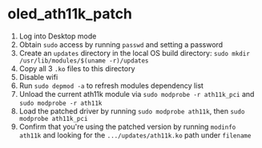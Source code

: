 # oled_ath11k_patch

1. Log into Desktop mode
2. Obtain `sudo` access by running `passwd` and setting a password
3. Create an `updates` directory in the local OS build directory: `sudo mkdir /usr/lib/modules/$(uname -r)/updates`
4. Copy all 3 `.ko` files to this directory
5. Disable wifi
6. Run `sudo depmod -a` to refresh modules dependency list
7. Unload the current ath11k module via `sudo modprobe -r ath11k_pci` and `sudo modprobe -r ath11k`
8. Load the patched driver by running `sudo modprobe ath11k`, then `sudo modprobe ath11k_pci`
9. Confirm that you're using the patched version by running `modinfo ath11k` and looking for the `.../updates/ath11k.ko` path under `filename`
